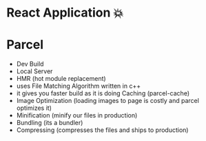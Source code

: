 # React Application 💥


# Parcel
- Dev Build
- Local Server
- HMR (hot module replacement)
- uses File Matching Algorithm written in c++ 
- it gives you faster build as it is doing Caching (parcel-cache)
- Image Optimization (loading images to page is costly and parcel optimizes it)
- Minification (minify our files in production)
- Bundling (its a bundler)
- Compressing (compresses the files and ships to production)